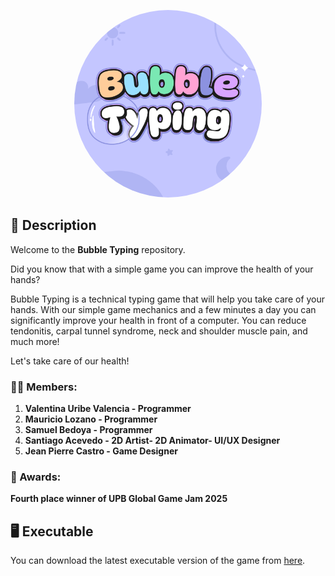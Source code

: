 <p align="center">
  <img src="https://github.com/Bedoya920/GGJ_Bubble2025/blob/main/Assets/UI/Ejecutable.png" alt="BubbleTyping" width="300" style="border-radius: 50%;" />
</p>

## 📖 Description
Welcome to the **Bubble Typing** repository.

Did you know that with a simple game you can improve the health of your hands?

Bubble Typing is a technical typing game that will help you take care of your hands. With our simple game mechanics and a few minutes a day you can significantly improve your health in front of a computer. You can reduce tendonitis, carpal tunnel syndrome, neck and shoulder muscle pain, and much more!

Let's take care of our health!

### 👨‍💻 Members:

1. **Valentina Uribe Valencia - Programmer**
2. **Mauricio Lozano - Programmer**
3. **Samuel Bedoya - Programmer**
4. **Santiago Acevedo - 2D Artist- 2D Animator- UI/UX Designer**
5. **Jean Pierre Castro - Game Designer**

### 🚀 Awards:

**Fourth place winner of UPB Global Game Jam 2025**

## 🖥️ Executable
You can download the latest executable version of the game from [here](https://github.com/Bedoya920/GGJ_Bubble2025/releases/download/videogame/BubbleTypingExecutable.zip).




